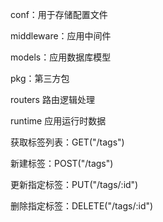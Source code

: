 conf：用于存储配置文件

middleware：应用中间件

models：应用数据库模型

pkg：第三方包

routers 路由逻辑处理

runtime 应用运行时数据

获取标签列表：GET("/tags")

新建标签：POST("/tags")

更新指定标签：PUT("/tags/:id")

删除指定标签：DELETE("/tags/:id")